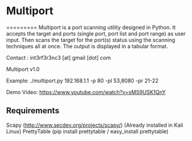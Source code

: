 # Multiport
=========
Multiport is a port scanning utility designed in Python.
It accepts the target and ports (single port, port list and port range) as user input. Then scans the target for the port(s) status using the scanning techniques all at once. The output is displayed in a tabular format.

Contact : int3rf3r3nc3 [at] gmail [dot] com

Multiport v1.0

Example: ./multiport.py 192.168.1.1 -p 80 -pl 53,8080 -pr 21-22

Demo Video: https://www.youtube.com/watch?v=sMS9USK1QnY

## Requirements

Scapy (http://www.secdev.org/projects/scapy/) (Already installed in Kali Linux)
PrettyTable (pip install prettytable / easy_install prettytable)
